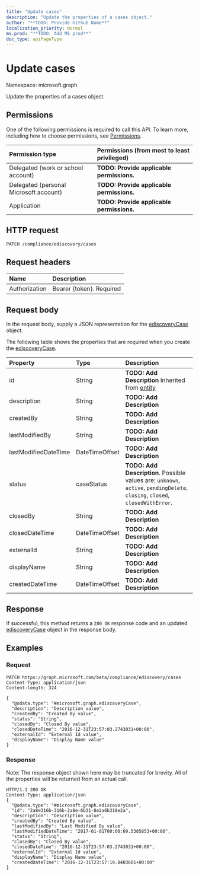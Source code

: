 ```yaml
---
title: "Update cases"
description: "Update the properties of a cases object."
author: "**TODO: Provide Github Name**"
localization_priority: Normal
ms.prod: "**TODO: Add MS prod**"
doc_type: apiPageType
---
```


# Update cases

Namespace: microsoft.graph

Update the properties of a cases object.

## Permissions
One of the following permissions is required to call this API. To learn more, including how to choose permissions, see [Permissions](/concepts/permissions-reference.md).

|Permission type|Permissions (from most to least privileged)|
|:---|:---|
|Delegated (work or school account)|**TODO: Provide applicable permissions.**|
|Delegated (personal Microsoft account)|**TODO: Provide applicable permissions.**|
|Application|**TODO: Provide applicable permissions.**|

## HTTP request
<!-- {
  "blockType": "ignored"
}
-->
``` http
PATCH /compliance/ediscovery/cases
```

## Request headers
|Name|Description|
|:---|:---|
|Authorization|Bearer {token}. Required|

## Request body
In the request body, supply a JSON representation for the [ediscoveryCase](../resources/ediscoverycase.md) object.

The following table shows the properties that are required when you create the [ediscoveryCase](../resources/ediscoverycase.md).

|Property|Type|Description|
|:---|:---|:---|
|id|String|**TODO: Add Description** Inherited from [entity](../resources/entity.md)|
|description|String|**TODO: Add Description**|
|createdBy|String|**TODO: Add Description**|
|lastModifiedBy|String|**TODO: Add Description**|
|lastModifiedDateTime|DateTimeOffset|**TODO: Add Description**|
|status|caseStatus|**TODO: Add Description**. Possible values are: `unknown`, `active`, `pendingDelete`, `closing`, `closed`, `closedWithError`.|
|closedBy|String|**TODO: Add Description**|
|closedDateTime|DateTimeOffset|**TODO: Add Description**|
|externalId|String|**TODO: Add Description**|
|displayName|String|**TODO: Add Description**|
|createdDateTime|DateTimeOffset|**TODO: Add Description**|



## Response
If successful, this method returns a `200 OK` response code and an updated [ediscoveryCase](../resources/ediscoverycase.md) object in the response body.

## Examples

### Request
<!-- {
  "blockType": "request",
  "name": "update_cases"
}
-->
``` http
PATCH https://graph.microsoft.com/beta/compliance/ediscovery/cases
Content-Type: application/json
Content-length: 324

{
  "@odata.type": "#microsoft.graph.ediscoveryCase",
  "description": "Description value",
  "createdBy": "Created By value",
  "status": "String",
  "closedBy": "Closed By value",
  "closedDateTime": "2016-12-31T23:57:03.2743031+00:00",
  "externalId": "External Id value",
  "displayName": "Display Name value"
}
```

### Response
Note: The response object shown here may be truncated for brevity. All of the properties will be returned from an actual call.
<!-- {
  "blockType": "response",
  "truncated": true
}
-->
``` http
HTTP/1.1 200 OK
Content-Type: application/json
{
  "@odata.type": "#microsoft.graph.ediscoveryCase",
  "id": "2a8e316b-316b-2a8e-6b31-8e2a6b318e2a",
  "description": "Description value",
  "createdBy": "Created By value",
  "lastModifiedBy": "Last Modified By value",
  "lastModifiedDateTime": "2017-01-01T00:00:09.5385853+00:00",
  "status": "String",
  "closedBy": "Closed By value",
  "closedDateTime": "2016-12-31T23:57:03.2743031+00:00",
  "externalId": "External Id value",
  "displayName": "Display Name value",
  "createdDateTime": "2016-12-31T23:57:19.8403601+00:00"
}
```

